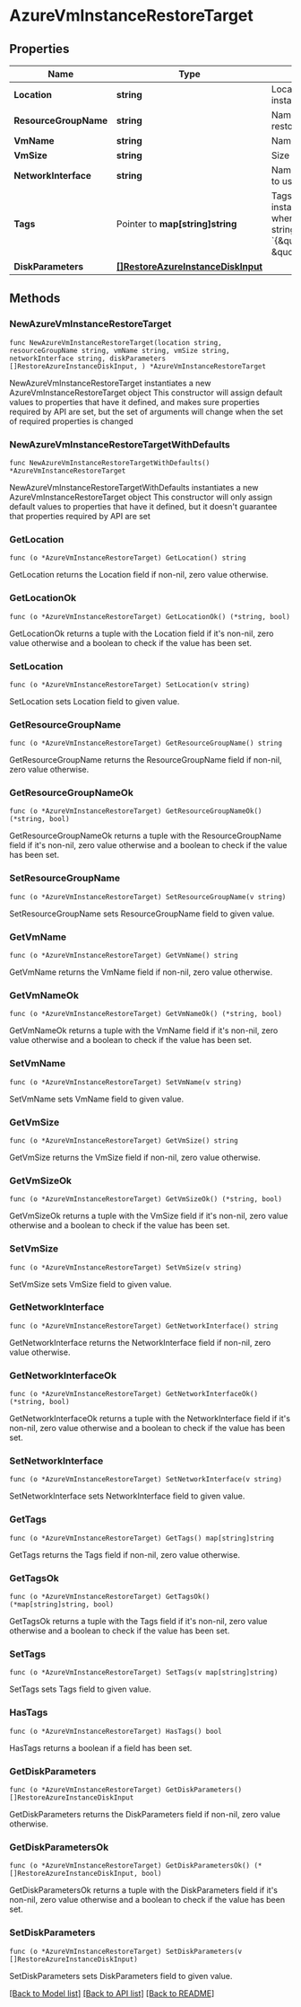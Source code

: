 # AzureVmInstanceRestoreTarget

## Properties

Name | Type | Description | Notes
------------ | ------------- | ------------- | -------------
**Location** | **string** | Location to restore the instance to. | 
**ResourceGroupName** | **string** | Name of the resource group to restore the vm to | 
**VmName** | **string** | Name of the VM to restore. | 
**VmSize** | **string** | Size of the VM to restore. | 
**NetworkInterface** | **string** | Name of the network interface to use. | 
**Tags** | Pointer to **map[string]string** | Tags to apply to the restored instance as key-value pairs, where key and value are both strings.  **Example:** &#x60;{\&quot;eon_api_restore\&quot;: \&quot;true\&quot;}&#x60;  | [optional] 
**DiskParameters** | [**[]RestoreAzureInstanceDiskInput**](RestoreAzureInstanceDiskInput.md) |  | 

## Methods

### NewAzureVmInstanceRestoreTarget

`func NewAzureVmInstanceRestoreTarget(location string, resourceGroupName string, vmName string, vmSize string, networkInterface string, diskParameters []RestoreAzureInstanceDiskInput, ) *AzureVmInstanceRestoreTarget`

NewAzureVmInstanceRestoreTarget instantiates a new AzureVmInstanceRestoreTarget object
This constructor will assign default values to properties that have it defined,
and makes sure properties required by API are set, but the set of arguments
will change when the set of required properties is changed

### NewAzureVmInstanceRestoreTargetWithDefaults

`func NewAzureVmInstanceRestoreTargetWithDefaults() *AzureVmInstanceRestoreTarget`

NewAzureVmInstanceRestoreTargetWithDefaults instantiates a new AzureVmInstanceRestoreTarget object
This constructor will only assign default values to properties that have it defined,
but it doesn't guarantee that properties required by API are set

### GetLocation

`func (o *AzureVmInstanceRestoreTarget) GetLocation() string`

GetLocation returns the Location field if non-nil, zero value otherwise.

### GetLocationOk

`func (o *AzureVmInstanceRestoreTarget) GetLocationOk() (*string, bool)`

GetLocationOk returns a tuple with the Location field if it's non-nil, zero value otherwise
and a boolean to check if the value has been set.

### SetLocation

`func (o *AzureVmInstanceRestoreTarget) SetLocation(v string)`

SetLocation sets Location field to given value.


### GetResourceGroupName

`func (o *AzureVmInstanceRestoreTarget) GetResourceGroupName() string`

GetResourceGroupName returns the ResourceGroupName field if non-nil, zero value otherwise.

### GetResourceGroupNameOk

`func (o *AzureVmInstanceRestoreTarget) GetResourceGroupNameOk() (*string, bool)`

GetResourceGroupNameOk returns a tuple with the ResourceGroupName field if it's non-nil, zero value otherwise
and a boolean to check if the value has been set.

### SetResourceGroupName

`func (o *AzureVmInstanceRestoreTarget) SetResourceGroupName(v string)`

SetResourceGroupName sets ResourceGroupName field to given value.


### GetVmName

`func (o *AzureVmInstanceRestoreTarget) GetVmName() string`

GetVmName returns the VmName field if non-nil, zero value otherwise.

### GetVmNameOk

`func (o *AzureVmInstanceRestoreTarget) GetVmNameOk() (*string, bool)`

GetVmNameOk returns a tuple with the VmName field if it's non-nil, zero value otherwise
and a boolean to check if the value has been set.

### SetVmName

`func (o *AzureVmInstanceRestoreTarget) SetVmName(v string)`

SetVmName sets VmName field to given value.


### GetVmSize

`func (o *AzureVmInstanceRestoreTarget) GetVmSize() string`

GetVmSize returns the VmSize field if non-nil, zero value otherwise.

### GetVmSizeOk

`func (o *AzureVmInstanceRestoreTarget) GetVmSizeOk() (*string, bool)`

GetVmSizeOk returns a tuple with the VmSize field if it's non-nil, zero value otherwise
and a boolean to check if the value has been set.

### SetVmSize

`func (o *AzureVmInstanceRestoreTarget) SetVmSize(v string)`

SetVmSize sets VmSize field to given value.


### GetNetworkInterface

`func (o *AzureVmInstanceRestoreTarget) GetNetworkInterface() string`

GetNetworkInterface returns the NetworkInterface field if non-nil, zero value otherwise.

### GetNetworkInterfaceOk

`func (o *AzureVmInstanceRestoreTarget) GetNetworkInterfaceOk() (*string, bool)`

GetNetworkInterfaceOk returns a tuple with the NetworkInterface field if it's non-nil, zero value otherwise
and a boolean to check if the value has been set.

### SetNetworkInterface

`func (o *AzureVmInstanceRestoreTarget) SetNetworkInterface(v string)`

SetNetworkInterface sets NetworkInterface field to given value.


### GetTags

`func (o *AzureVmInstanceRestoreTarget) GetTags() map[string]string`

GetTags returns the Tags field if non-nil, zero value otherwise.

### GetTagsOk

`func (o *AzureVmInstanceRestoreTarget) GetTagsOk() (*map[string]string, bool)`

GetTagsOk returns a tuple with the Tags field if it's non-nil, zero value otherwise
and a boolean to check if the value has been set.

### SetTags

`func (o *AzureVmInstanceRestoreTarget) SetTags(v map[string]string)`

SetTags sets Tags field to given value.

### HasTags

`func (o *AzureVmInstanceRestoreTarget) HasTags() bool`

HasTags returns a boolean if a field has been set.

### GetDiskParameters

`func (o *AzureVmInstanceRestoreTarget) GetDiskParameters() []RestoreAzureInstanceDiskInput`

GetDiskParameters returns the DiskParameters field if non-nil, zero value otherwise.

### GetDiskParametersOk

`func (o *AzureVmInstanceRestoreTarget) GetDiskParametersOk() (*[]RestoreAzureInstanceDiskInput, bool)`

GetDiskParametersOk returns a tuple with the DiskParameters field if it's non-nil, zero value otherwise
and a boolean to check if the value has been set.

### SetDiskParameters

`func (o *AzureVmInstanceRestoreTarget) SetDiskParameters(v []RestoreAzureInstanceDiskInput)`

SetDiskParameters sets DiskParameters field to given value.



[[Back to Model list]](../README.md#documentation-for-models) [[Back to API list]](../README.md#documentation-for-api-endpoints) [[Back to README]](../README.md)


